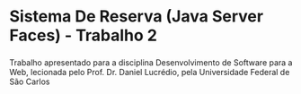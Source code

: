 # Sistema De Reserva (Java Server Faces) - Trabalho 2
###
Trabalho apresentado para  a disciplina Desenvolvimento de Software para a Web, lecionada pelo Prof. Dr. Daniel Lucrédio, pela Universidade Federal de São Carlos

